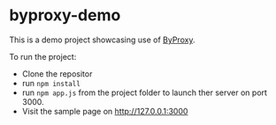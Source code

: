 # byproxy-demo

This is a demo project showcasing use of [ByProxy](https://github.com/pshihn/byproxy). 

To run the project:
* Clone the repositor
* run `npm install`
* run `npm app.js` from the project folder to launch ther server on port 3000.
* Visit the sample page on http://127.0.0.1:3000

